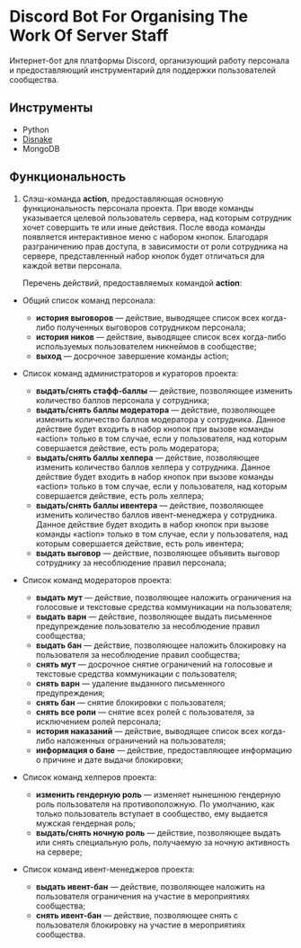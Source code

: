 # Discord Bot For Organising The Work Of Server Staff
Интернет-бот для платформы Discord, организующий работу персонала и предоставляющий инструментарий для поддержки пользователей сообщества.

## Инструменты
- Python
- [Disnake](https://docs.disnake.dev/en/stable/)
- MongoDB

## Функциональность
1. Слэш-команда **action**, предоставляющая основную функциональность персонала проекта.
  При вводе команды указывается целевой пользователь сервера, над которым сотрудник хочет совершить те или иные действия.
  После ввода команды появляется интерактивное меню с набором кнопок.
  Благодаря разграничению прав доступа, в зависимости от роли сотрудника на сервере, представленный набор кнопок будет отличаться для каждой ветви персонала.

    Перечень действий, предоставляемых командой **action**:
  
  - Общий список команд персонала:
    - **история выговоров** — действие, выводящее список всех когда-либо полученных выговоров сотрудником персонала;
    - **история ников** — действие, выводящее список всех когда-либо используемых пользователем никнеймов в сообществе;
    - **выход** — досрочное завершение команды action;
      
  - Список команд администраторов и кураторов проекта:
    - **выдать/снять стафф-баллы** — действие, позволяющее изменить количество баллов персонала у сотрудника;
    - **выдать/снять баллы модератора** — действие, позволяющее изменить количество баллов модератора у сотрудника.
      Данное действие будет входить в набор кнопок при вызове команды «action» только в том случае, если у пользователя, над которым совершается действие, есть роль модератора;
    - **выдать/снять баллы хелпера** — действие, позволяющее изменить количество баллов хелпера у сотрудника.
      Данное действие будет входить в набор кнопок при вызове команды «action» только в том случае, если у пользователя, над которым совершается действие, есть роль хелпера;
    - **выдать/снять баллы ивентера** — действие, позволяющее изменить количество баллов ивент-менеджера у сотрудника.
      Данное действие будет входить в набор кнопок при вызове команды «action» только в том случае, если у пользователя, над которым совершается действие, есть роль ивентера;
    - **выдать выговор** — действие, позволяющее объявить выговор сотруднику за несоблюдение правил персонала;
      
  - Список команд модераторов проекта:
    - **выдать мут** — действие, позволяющее наложить ограничения на голосовые и текстовые средства коммуникации на пользователя;
    - **выдать варн** — действие, позволяющее выдать письменное предупреждение пользователю за несоблюдение правил сообщества;
    - **выдать бан** — действие, позволяющее наложить блокировку на пользователя за несоблюдение правил сообщества;
    - **снять мут** — досрочное снятие ограничений на голосовые и текстовые средства коммуникации с пользователя;
    - **снять варн** — удаление выданного письменного предупреждения;
    - **снять бан** — снятие блокировки с пользователя;
    - **снять все роли** — снятие всех ролей с пользователя, за исключением ролей персонала;
    - **история наказаний** — действие, выводящее список всех когда-либо наложенных ограничений на пользователя;
    - **информация о бане** — действие, предоставляющее информацию о причине и дате выдачи блокировки;
   
  - Список команд хелперов проекта:
    - **изменить гендерную роль** — изменяет нынешнюю гендерную роль пользователя на противоположную.
      По умолчанию, как только пользователь вступает в сообщество, ему выдается мужская гендерная роль;
    - **выдать/снять ночную роль** — действие, позволяющее выдать или снять специальную роль, получаемую за ночную активность на сервере;
   
  - Список команд ивент-менеджеров проекта:
    - **выдать ивент-бан** — действие, позволяющее наложить на пользователя ограничения на участие в мероприятиях сообщества;
    - **снять ивент-бан** — действие, позволяющее снять с пользователя блокировку на участие в мероприятиях сообщества.
